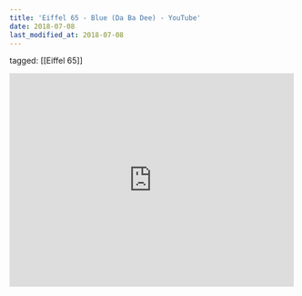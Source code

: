 ```yaml
---
title: 'Eiffel 65 - Blue (Da Ba Dee) - YouTube'
date: 2018-07-08
last_modified_at: 2018-07-08
---
```

tagged: [[Eiffel 65]]
<iframe allow="accelerometer; autoplay; clipboard-write; encrypted-media; gyroscope; picture-in-picture" allowfullscreen="" frameborder="0" height="375" id="youtube_iframe" src="https://www.youtube.com/embed/zA52uNzx7Y4?feature=oembed&amp;enablejsapi=1&amp;origin=https://safe.txmblr.com&amp;wmode=opaque" width="500"></iframe>